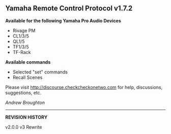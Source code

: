 ## Yamaha Remote Control Protocol v1.7.2

**Available for the following Yamaha Pro Audio Devices**

* Rivage PM
* CL1/3/5
* QL1/5
* TF1/3/5
* TF-Rack

**Available commands**

* Selected "set" commands
* Recall Scenes

Please visit http://discourse.checkcheckonetwo.com for help, discussions, suggestions, etc.

*Andrew Broughton*

---

**REVISION HISTORY**


v2.0.0  v3 Rewrite